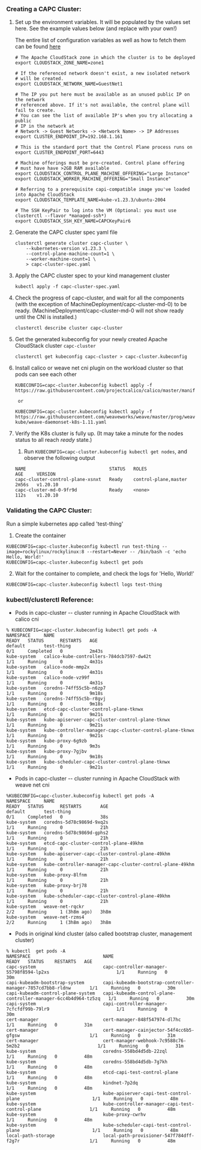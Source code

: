 <!--
// ANCHOR: common-development -->
### Creating a CAPC Cluster:

1. Set up the environment variables. It will be populated by the values set here. See the example values below (and replace with your own!)

    The entire list of configuration variables as well as how to fetch them can be found [here](./clustercloudstack/configuration.html)
    ```
    # The Apache CloudStack zone in which the cluster is to be deployed
    export CLOUDSTACK_ZONE_NAME=zone1

    # If the referenced network doesn't exist, a new isolated network
    # will be created.
    export CLOUDSTACK_NETWORK_NAME=GuestNet1

    # The IP you put here must be available as an unused public IP on the network
    # referenced above. If it's not available, the control plane will fail to create.
    # You can see the list of available IP's when you try allocating a public
    # IP in the network at
    # Network -> Guest Networks -> <Network Name> -> IP Addresses
    export CLUSTER_ENDPOINT_IP=192.168.1.161

    # This is the standard port that the Control Plane process runs on
    export CLUSTER_ENDPOINT_PORT=6443

    # Machine offerings must be pre-created. Control plane offering
    # must have have >2GB RAM available
    export CLOUDSTACK_CONTROL_PLANE_MACHINE_OFFERING="Large Instance"
    export CLOUDSTACK_WORKER_MACHINE_OFFERING="Small Instance"

    # Referring to a prerequisite capi-compatible image you've loaded into Apache CloudStack
    export CLOUDSTACK_TEMPLATE_NAME=kube-v1.23.3/ubuntu-2004

    # The SSH KeyPair to log into the VM (Optional: you must use clusterctl --flavor *managed-ssh*)
    export CLOUDSTACK_SSH_KEY_NAME=CAPCKeyPair6
    ```

2. Generate the CAPC cluster spec yaml file
    ```
    clusterctl generate cluster capc-cluster \
        --kubernetes-version v1.23.3 \
        --control-plane-machine-count=1 \
        --worker-machine-count=1 \
        > capc-cluster-spec.yaml

    ```

3. Apply the CAPC cluster spec to your kind management cluster
    ```
    kubectl apply -f capc-cluster-spec.yaml
    ```

4. Check the progress of capc-cluster, and wait for all the components (with the exception of MachineDeployment/capc-cluster-md-0) to be ready.  (MachineDeployment/capc-cluster-md-0 will not show ready until the CNI is installed.)
    ```
    clusterctl describe cluster capc-cluster
    ```

5. Get the generated kubeconfig for your newly created Apache CloudStack cluster `capc-cluster`
    ```
    clusterctl get kubeconfig capc-cluster > capc-cluster.kubeconfig
    ```

6. Install calico or weave net cni plugin on the workload cluster so that pods can see each other
    ```
    KUBECONFIG=capc-cluster.kubeconfig kubectl apply -f https://raw.githubusercontent.com/projectcalico/calico/master/manifests/calico.yaml
    
    ```    
    
    ```
     or
 
    ```
    
    ```
    KUBECONFIG=capc-cluster.kubeconfig kubectl apply -f https://raw.githubusercontent.com/weaveworks/weave/master/prog/weave-kube/weave-daemonset-k8s-1.11.yaml
    
    ```

7. Verify the K8s cluster is fully up.  (It may take a minute for the nodes status to all reach *ready* state.)
   1. Run `KUBECONFIG=capc-cluster.kubeconfig kubectl get nodes`, and observe the following output
   ```
   NAME                               STATUS   ROLES                  AGE     VERSION
   capc-cluster-control-plane-xsnxt   Ready    control-plane,master   2m56s   v1.20.10
   capc-cluster-md-0-9fr9d            Ready    <none>                 112s    v1.20.10
   ```

### Validating the CAPC Cluster:

Run a simple kubernetes app called 'test-thing'
1. Create the container
```
KUBECONFIG=capc-cluster.kubeconfig kubectl run test-thing --image=rockylinux/rockylinux:8 --restart=Never -- /bin/bash -c 'echo Hello, World!'
KUBECONFIG=capc-cluster.kubeconfig kubectl get pods
 ```
2. Wait for the container to complete, and check the logs for 'Hello, World!'
```
KUBECONFIG=capc-cluster.kubeconfig kubectl logs test-thing
```

### kubectl/clusterctl Reference:
- Pods in capc-cluster -- cluster running in Apache CloudStack with calico cni
```
% KUBECONFIG=capc-cluster.kubeconfig kubectl get pods -A
NAMESPACE     NAME                                                       READY   STATUS      RESTARTS   AGE
default       test-thing                                                 0/1     Completed   0          2m43s
kube-system   calico-kube-controllers-784dcb7597-dw42t                   1/1     Running     0          4m31s
kube-system   calico-node-mmp2x                                          1/1     Running     0          4m31s
kube-system   calico-node-vz99f                                          1/1     Running     0          4m31s
kube-system   coredns-74ff55c5b-n6zp7                                    1/1     Running     0          9m18s
kube-system   coredns-74ff55c5b-r8gvj                                    1/1     Running     0          9m18s
kube-system   etcd-capc-cluster-control-plane-tknwx                      1/1     Running     0          9m21s
kube-system   kube-apiserver-capc-cluster-control-plane-tknwx            1/1     Running     0          9m21s
kube-system   kube-controller-manager-capc-cluster-control-plane-tknwx   1/1     Running     0          9m21s
kube-system   kube-proxy-6g9zb                                           1/1     Running     0          9m3s
kube-system   kube-proxy-7gjbv                                           1/1     Running     0          9m18s
kube-system   kube-scheduler-capc-cluster-control-plane-tknwx            1/1     Running     0          9m21s
```
- Pods in capc-cluster -- cluster running in Apache CloudStack with weave net cni

```
%KUBECONFIG=capc-cluster.kubeconfig kubectl get pods -A
NAMESPACE     NAME                                                       READY   STATUS      RESTARTS       AGE
default       test-thing                                                 0/1     Completed   0              38s
kube-system   coredns-5d78c9869d-9xq2s                                   1/1     Running     0              21h
kube-system   coredns-5d78c9869d-gphs2                                   1/1     Running     0              21h
kube-system   etcd-capc-cluster-control-plane-49khm                      1/1     Running     0              21h
kube-system   kube-apiserver-capc-cluster-control-plane-49khm            1/1     Running     0              21h
kube-system   kube-controller-manager-capc-cluster-control-plane-49khm   1/1     Running     0              21h
kube-system   kube-proxy-8lfnm                                           1/1     Running     0              21h
kube-system   kube-proxy-brj78                                           1/1     Running     0              21h
kube-system   kube-scheduler-capc-cluster-control-plane-49khm            1/1     Running     0              21h
kube-system   weave-net-rqckr                                            2/2     Running     1 (3h8m ago)   3h8m
kube-system   weave-net-rzms4                                            2/2     Running     1 (3h8m ago)   3h8m
```

- Pods in original kind cluster (also called bootstrap cluster, management cluster)
```
% kubectl  get pods -A
NAMESPACE                           NAME                                                             READY   STATUS    RESTARTS   AGE
capc-system                         capc-controller-manager-55798f8594-lp2xs                         1/1     Running   0          30m
capi-kubeadm-bootstrap-system       capi-kubeadm-bootstrap-controller-manager-7857cd7bb8-rldnw       1/1     Running   0          30m
capi-kubeadm-control-plane-system   capi-kubeadm-control-plane-controller-manager-6cc4b4d964-tz5zq   1/1     Running   0          30m
capi-system                         capi-controller-manager-7cfcfdf99b-79lr9                         1/1     Running   0          30m
cert-manager                        cert-manager-848f547974-dl7hc                                    1/1     Running   0          31m
cert-manager                        cert-manager-cainjector-54f4cc6b5-gfgsw                          1/1     Running   0          31m
cert-manager                        cert-manager-webhook-7c9588c76-5m2b2                             1/1     Running   0          31m
kube-system                         coredns-558bd4d5db-22zql                                         1/1     Running   0          48m
kube-system                         coredns-558bd4d5db-7g7kh                                         1/1     Running   0          48m
kube-system                         etcd-capi-test-control-plane                                     1/1     Running   0          48m
kube-system                         kindnet-7p2dq                                                    1/1     Running   0          48m
kube-system                         kube-apiserver-capi-test-control-plane                           1/1     Running   0          48m
kube-system                         kube-controller-manager-capi-test-control-plane                  1/1     Running   0          48m
kube-system                         kube-proxy-cwrhv                                                 1/1     Running   0          48m
kube-system                         kube-scheduler-capi-test-control-plane                           1/1     Running   0          48m
local-path-storage                  local-path-provisioner-547f784dff-f2g7r                          1/1     Running   0          48m
```
<!--
// ANCHOR_END: common-development
-->
